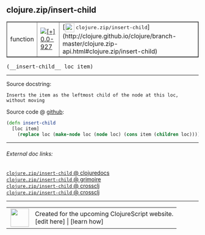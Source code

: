 ## clojure.zip/insert-child



 <table border="1">
<tr>
<td>function</td>
<td><a href="https://github.com/cljsinfo/cljs-api-docs/tree/0.0-927"><img valign="middle" alt="[+] 0.0-927" title="Added in 0.0-927" src="https://img.shields.io/badge/+-0.0--927-lightgrey.svg"></a> </td>
<td>
[<img height="24px" valign="middle" src="http://i.imgur.com/1GjPKvB.png"> <samp>clojure.zip/insert-child</samp>](http://clojure.github.io/clojure/branch-master/clojure.zip-api.html#clojure.zip/insert-child)
</td>
</tr>
</table>


 <samp>
(__insert-child__ loc item)<br>
</samp>

---





Source docstring:

```
Inserts the item as the leftmost child of the node at this loc,
without moving
```


Source code @ [github](https://github.com/clojure/clojurescript/blob/r1211/src/cljs/clojure/zip.cljs#L194-L198):

```clj
(defn insert-child
  [loc item]
    (replace loc (make-node loc (node loc) (cons item (children loc)))))
```

<!--
Repo - tag - source tree - lines:

 <pre>
clojurescript @ r1211
└── src
    └── cljs
        └── clojure
            └── <ins>[zip.cljs:194-198](https://github.com/clojure/clojurescript/blob/r1211/src/cljs/clojure/zip.cljs#L194-L198)</ins>
</pre>

-->

---



###### External doc links:

[`clojure.zip/insert-child` @ clojuredocs](http://clojuredocs.org/clojure.zip/insert-child)<br>
[`clojure.zip/insert-child` @ grimoire](http://conj.io/store/v1/org.clojure/clojure/1.7.0-beta3/clj/clojure.zip/insert-child/)<br>
[`clojure.zip/insert-child` @ crossclj](http://crossclj.info/fun/clojure.zip/insert-child.html)<br>
[`clojure.zip/insert-child` @ crossclj](http://crossclj.info/fun/clojure.zip.cljs/insert-child.html)<br>

---

 <table>
<tr><td>
<img valign="middle" align="right" width="48px" src="http://i.imgur.com/Hi20huC.png">
</td><td>
Created for the upcoming ClojureScript website.<br>
[edit here] | [learn how]
</td></tr></table>

[edit here]:https://github.com/cljsinfo/cljs-api-docs/blob/master/cljsdoc/clojure.zip/insert-child.cljsdoc
[learn how]:https://github.com/cljsinfo/cljs-api-docs/wiki/cljsdoc-files

<!--

This information was too distracting to show to readers, but I'll leave it
commented here since it is helpful to:

- pretty-print the data used to generate this document
- and show how to retrieve that data



The API data for this symbol:

```clj
{:ns "clojure.zip",
 :name "insert-child",
 :signature ["[loc item]"],
 :history [["+" "0.0-927"]],
 :type "function",
 :full-name-encode "clojure.zip/insert-child",
 :source {:code "(defn insert-child\n  [loc item]\n    (replace loc (make-node loc (node loc) (cons item (children loc)))))",
          :title "Source code",
          :repo "clojurescript",
          :tag "r1211",
          :filename "src/cljs/clojure/zip.cljs",
          :lines [194 198]},
 :full-name "clojure.zip/insert-child",
 :clj-symbol "clojure.zip/insert-child",
 :docstring "Inserts the item as the leftmost child of the node at this loc,\nwithout moving"}

```

Retrieve the API data for this symbol:

```clj
;; from Clojure REPL
(require '[clojure.edn :as edn])
(-> (slurp "https://raw.githubusercontent.com/cljsinfo/cljs-api-docs/catalog/cljs-api.edn")
    (edn/read-string)
    (get-in [:symbols "clojure.zip/insert-child"]))
```

-->
